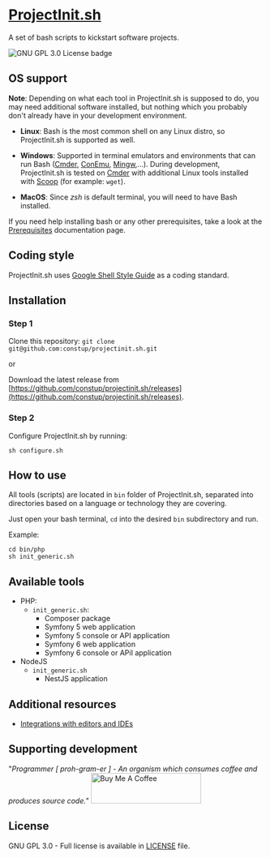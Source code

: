 # [ProjectInit.sh](https://projectinit.sh)

A set of bash scripts to kickstart software projects.

<img src="https://img.shields.io/badge/license-GNU%20GPL%203.0-brightgreen" alt="GNU GPL 3.0 License badge" />

## OS support

**Note**: Depending on what each tool in ProjectInit.sh is supposed to do, you may need additional software installed,
but nothing which you probably don't already have in your development environment.

- **Linux**: Bash is the most common shell on any Linux distro, so ProjectInit.sh is supported as well.

- **Windows**: Supported in terminal emulators and environments that can run Bash ([Cmder](https://cmder.net/), 
[ConEmu](https://conemu.github.io/), [Mingw](https://www.mingw-w64.org/),...). During development,
ProjectInit.sh is tested on [Cmder](https://cmder.net/) with additional Linux tools installed with 
[Scoop](https://scoop.sh/) (for example: `wget`).

- **MacOS**: Since *zsh* is default terminal, you will need to have Bash installed.

If you need help installing bash or any other prerequisites, take a look at the [Prerequisites](./doc/PREREQUISITES.md) 
documentation page.

## Coding style

ProjectInit.sh uses [Google Shell Style Guide](https://google.github.io/styleguide/shellguide.html) as a coding standard.

## Installation

### Step 1

Clone this repository: `git clone git@github.com:constup/projectinit.sh.git`

or

Download the latest release from 
[https://github.com/constup/projectinit.sh/releases](https://github.com/constup/projectinit.sh/releases).

### Step 2

Configure ProjectInit.sh by running:

```shell
sh configure.sh
```

## How to use

All tools (scripts) are located in `bin` folder of ProjectInit.sh, separated into directories based on a language or 
technology they are covering.

Just open your bash terminal, `cd` into the desired `bin` subdirectory and run.

Example:

```shell
cd bin/php
sh init_generic.sh
```

## Available tools

- PHP:
  - `init_generic.sh`:
    - Composer package
    - Symfony 5 web application
    - Symfony 5 console or API application
    - Symfony 6 web application
    - Symfony 6 console or APiI application
- NodeJS
  - `init_generic.sh`
    - NestJS application

## Additional resources 

- [Integrations with editors and IDEs](doc/TOOL_INTEGRATIONS.md)

## Supporting development

"*Programmer [ proh-gram-er ] - An organism which consumes coffee and produces source code.*"
<a href="https://www.buymeacoffee.com/puEW3HvWvP" target="_blank"><img src="https://cdn.buymeacoffee.com/buttons/v2/default-green.png" alt="Buy Me A Coffee" style="height: 60px !important;width: 217px !important;" ></a>

## License

GNU GPL 3.0 - Full license is available in [LICENSE](./LICENSE) file.

